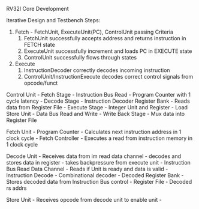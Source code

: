 RV32I Core Development

Iterative Design and Testbench Steps:
  1.  Fetch - FetchUnit, ExecuteUnit(PC), ControlUnit passing Criteria
      1.  FetchUnit successfully accepts address and returns instruction in FETCH state
      2.  ExecuteUnit successfully increment and loads PC in EXECUTE state
      3.  ControlUnit successfully flows through states
  2.  Execute
      1. InstructionDecoder correctly decodes incoming instruction
      2. ControlUnit/InstructionExecute decodes correct control signals from opcode/funct


Control Unit
    - Fetch Stage
        - Instruction Bus Read
        - Program Counter with 1 cycle latency
    - Decode Stage
        - Instruction Decoder Register Bank
        - Reads data from Register File
    - Execute Stage
        - Integer Unit and Register
        - Load Store Unit
            - Data Bus Read and Write
    - Write Back Stage
        - Mux data into Register File

Fetch Unit
    - Program Counter
        - Calculates next instruction address in 1 clock cycle
    - Fetch Controller
        - Executes a read from instruction memory in 1 clock cycle

Decode Unit
    - Receives data from im read data channel
    - decodes and stores data in register
    - takes backpressure from execute unit
    - Instruction Bus Read Data Channel
        - Reads if Unit is ready and data is valid
    - Instruction Decode
        - Combinational decoder
    - Decoded Register Bank
        - Stores decoded data from Instruction Bus control
    - Register File
        - Decoded rs addrs

Store Unit
    - Receives opcode from decode unit to enable unit
    - 